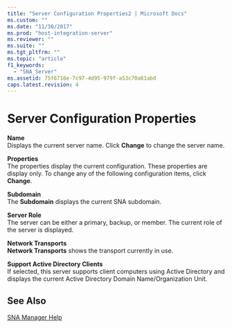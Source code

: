 ```yaml
---
title: "Server Configuration Properties2 | Microsoft Docs"
ms.custom: ""
ms.date: "11/30/2017"
ms.prod: "host-integration-server"
ms.reviewer: ""
ms.suite: ""
ms.tgt_pltfrm: ""
ms.topic: "article"
f1_keywords: 
  - "SNA_Server"
ms.assetid: 75f6716e-7c97-4d95-979f-a53c70a81abd
caps.latest.revision: 4
---
```

# Server Configuration Properties
**Name**  
 Displays the current server name. Click **Change** to change the server name.  
  
 **Properties**  
 The properties display the current configuration. These properties are display only. To change any of the following configuration items, click **Change**.  
  
 **Subdomain**  
 The **Subdomain** displays the current SNA subdomain.  
  
 **Server Role**  
 The server can be either a primary, backup, or member. The current role of the server is displayed.  
  
 **Network Transports**  
 **Network Transports** shows the transport currently in use.  
  
 **Support Active Directory Clients**  
 If selected, this server supports client computers using Active Directory and displays the current Active Directory Domain Name/Organization Unit.  
  
## See Also  
 [SNA Manager Help](../core/sna-manager-help2.md)